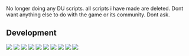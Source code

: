 No longer doing any DU scripts. all scripts i have made are deleted. Dont want anything else to do with the game or its community. Dont ask. 

## Development
![](https://komarev.com/ghpvc/?username=locuraDU&style=for-the-badge)
[![](https://img.shields.io/badge/Dual%20Universe-NOT%20ACTIVE-red?style=for-the-badge)](https://store.steampowered.com/app/2000270/Dual_Universe/)
[![](https://img.shields.io/badge/The%20Sims%204-PAUSED-yellow?style=for-the-badge)](https://store.steampowered.com/app/1222670/The_Sims_4/)
[![](https://img.shields.io/badge/Farming%20Simulator%2022-PAUSED-yellow?style=for-the-badge)](https://store.steampowered.com/app/1248130/Farming_Simulator_22/)
[![](https://img.shields.io/badge/Cities%20Skylines-PAUSED-yellow?style=for-the-badge)](https://store.steampowered.com/app/255710/Cities_Skylines/)
[![](https://img.shields.io/badge/Scrap%20Mechanic-PAUSED-yellow?style=for-the-badge)](https://store.steampowered.com/app/387990/Scrap_Mechanic/)
[![](https://img.shields.io/badge/Satisfactory-PAUSED-yellow?style=for-the-badge)](https://store.steampowered.com/app/526870/Satisfactory/)
[![](https://img.shields.io/badge/Fallout%204-NOT%20ACTIVE-red?style=for-the-badge)](https://store.steampowered.com/app/377160/Fallout_4/)
[![](https://img.shields.io/badge/Factorio-NOT%20ACTIVE-red?style=for-the-badge)](https://store.steampowered.com/app/427520/Factorio/)
[![](https://img.shields.io/badge/Ark-NOT%20ACTIVE-red?style=for-the-badge)](https://store.steampowered.com/app/346110/ARK_Survival_Evolved/)
